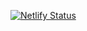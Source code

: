 [![Netlify Status](https://api.netlify.com/api/v1/badges/a739b59b-8f5a-4eaf-a79a-4f22d5f1fad0/deploy-status)](https://app.netlify.com/sites/haawke/deploys)
